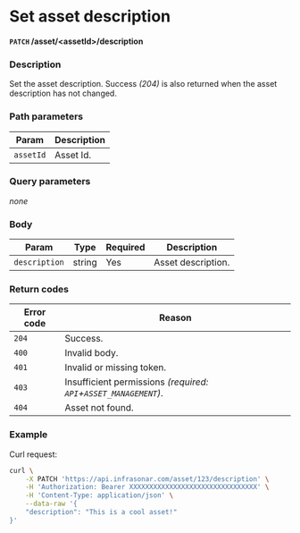 # Set asset description
**`PATCH` /asset/<assetId\>/description**

### Description
Set the asset description. Success _(204)_ is also returned when the asset description has not changed.

### Path parameters
Param               | Description
--------------------|-------------
`assetId`           | Asset Id.

### Query parameters
_none_

### Body
Param           | Type      | Required  | Description
----------------|-----------|-----------|-------------
`description`   | string    | Yes       | Asset description.

### Return codes
Error code  | Reason
------------|--------
`204`       | Success.
`400`       | Invalid body.
`401`       | Invalid or missing token.
`403`       | Insufficient permissions _(required: `API`+`ASSET_MANAGEMENT`)_.
`404`       | Asset not found.

### Example
Curl request:
```bash
curl \
    -X PATCH 'https://api.infrasonar.com/asset/123/description' \
    -H 'Authorization: Bearer XXXXXXXXXXXXXXXXXXXXXXXXXXXXXXXX' \
    -H 'Content-Type: application/json' \
    --data-raw '{
    "description": "This is a cool asset!"
}'
```

